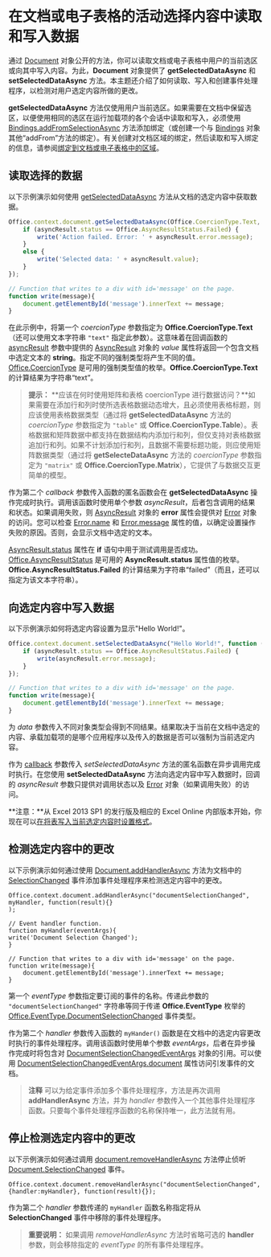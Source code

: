 
# <a name="read-and-write-data-to-the-active-selection-in-a-document-or-spreadsheet"></a>在文档或电子表格的活动选择内容中读取和写入数据

通过 [Document](http://dev.office.com/reference/add-ins/shared/document) 对象公开的方法，你可以读取文档或电子表格中用户的当前选区或向其中写入内容。为此，**Document** 对象提供了 **getSelectedDataAsync** 和 **setSelectedDataAsync** 方法。本主题还介绍了如何读取、写入和创建事件处理程序，以检测对用户选定内容所做的更改。

**getSelectedDataAsync** 方法仅使用用户当前选区。如果需要在文档中保留选区，以便使用相同的选区在运行加载项的各个会话中读取和写入，必须使用 [Bindings.addFromSelectionAsync](http://msdn.microsoft.com/en-us/library/edc99214-e63e-43f2-9392-97ead42fc155.aspx) 方法添加绑定（或创建一个与 [Bindings](http://msdn.microsoft.com/en-us/library/09979e31-3bfb-45be-adda-0f7cc2db1fe1.aspx) 对象其他“addFrom”方法的绑定）。有关创建对文档区域的绑定，然后读取和写入绑定的信息，请参阅[绑定到文档或电子表格中的区域](../develop/bind-to-regions-in-a-document-or-spreadsheet.md)。


## <a name="read-selected-data"></a>读取选择的数据


以下示例演示如何使用 [getSelectedDataAsync](http://dev.office.com/reference/add-ins/shared/document.getselecteddataasync) 方法从文档的选定内容中获取数据。


```js
Office.context.document.getSelectedDataAsync(Office.CoercionType.Text, function (asyncResult) {
    if (asyncResult.status == Office.AsyncResultStatus.Failed) {
        write('Action failed. Error: ' + asyncResult.error.message);
    }
    else {
        write('Selected data: ' + asyncResult.value);
    }
});

// Function that writes to a div with id='message' on the page.
function write(message){
    document.getElementById('message').innerText += message; 
}
```

在此示例中，将第一个  _coercionType_ 参数指定为 **Office.CoercionType.Text**（还可以使用文本字符串 `"text"` 指定此参数）。这意味着在回调函数的 [asyncResult](http://dev.office.com/reference/add-ins/shared/asyncresult.status) 参数中提供的 [AsyncResult](http://dev.office.com/reference/add-ins/shared/asyncresult) 对象的 _value_ 属性将返回一个包含文档中选定文本的 **string**。指定不同的强制类型将产生不同的值。[Office.CoercionType](http://dev.office.com/reference/add-ins/shared/coerciontype-enumeration) 是可用的强制类型值的枚举。**Office.CoercionType.Text** 的计算结果为字符串“text”。


 >**提示：** **应该在何时使用矩阵和表格 coercionType 进行数据访问？**如果需要在添加行和列时使所选表格数据动态增大，且必须使用表格标题，则应该使用表格数据类型（通过将 **getSelectedDataAsync** 方法的 _coercionType_ 参数指定为 `"table"` 或 **Office.CoercionType.Table**）。表格数据和矩阵数据中都支持在数据结构内添加行和列，但仅支持对表格数据追加行和列。如果不计划添加行和列，且数据不需要标题功能，则应使用矩阵数据类型（通过将 **getSelecteDataAsync** 方法的 _coercionType_ 参数指定为 `"matrix"` 或 **Office.CoercionType.Matrix**），它提供了与数据交互更简单的模型。

作为第二个  _callback_ 参数传入函数的匿名函数会在 **getSelectedDataAsync** 操作完成时执行。调用该函数时使用单个参数 _asyncResult_，后者包含调用的结果和状态。如果调用失败，则  [AsyncResult](http://dev.office.com/reference/add-ins/shared/asyncresult.context) 对象的 **error** 属性会提供对 [Error](http://dev.office.com/reference/add-ins/shared/error) 对象的访问。您可以检查 [Error.name](http://dev.office.com/reference/add-ins/shared/error.name) 和 [Error.message](http://dev.office.com/reference/add-ins/shared/error.message) 属性的值，以确定设置操作失败的原因。否则，会显示文档中选定的文本。

[AsyncResult.status](http://dev.office.com/reference/add-ins/shared/asyncresult.error) 属性在 **if** 语句中用于测试调用是否成功。[Office.AsyncResultStatus](http://dev.office.com/reference/add-ins/shared/asyncresultstatus-enumeration) 是可用的 **AsyncResult.status** 属性值的枚举。**Office.AsyncResultStatus.Failed** 的计算结果为字符串“failed”（而且，还可以指定为该文本字符串）。


## <a name="write-data-to-the-selection"></a>向选定内容中写入数据


以下示例演示如何将选定内容设置为显示"Hello World!"。


```js
Office.context.document.setSelectedDataAsync("Hello World!", function (asyncResult) {
    if (asyncResult.status == Office.AsyncResultStatus.Failed) {
        write(asyncResult.error.message);
    }
});

// Function that writes to a div with id='message' on the page.
function write(message){
    document.getElementById('message').innerText += message; 
}
```

为  _data_ 参数传入不同对象类型会得到不同结果。结果取决于当前在文档中选定的内容、承载加载项的是哪个应用程序以及传入的数据是否可以强制为当前选定内容。

作为  [callback](http://dev.office.com/reference/add-ins/shared/document.setselecteddataasync) 参数传入 _setSelectedDataAsync_ 方法的匿名函数在异步调用完成时执行。在您使用 **setSelectedDataAsync** 方法向选定内容中写入数据时，回调的 _asyncResult_ 参数只提供对调用状态以及 [Error](http://dev.office.com/reference/add-ins/shared/error) 对象（如果调用失败）的访问。

 **注意：**从 Excel 2013 SP1 的发行版及相应的 Excel Online 内部版本开始，你现在可以[在将表写入当前选定内容时设置格式](../excel/format-tables-in-add-ins-for-excel.md)。


## <a name="detect-changes-in-the-selection"></a>检测选定内容中的更改


以下示例演示如何通过使用 [Document.addHandlerAsync](http://dev.office.com/reference/add-ins/shared/document.addhandlerasync) 方法为文档中的 [SelectionChanged](http://dev.office.com/reference/add-ins/shared/document.selectionchanged.event) 事件添加事件处理程序来检测选定内容中的更改。


```
Office.context.document.addHandlerAsync("documentSelectionChanged", myHandler, function(result){} 
);

// Event handler function.
function myHandler(eventArgs){
write('Document Selection Changed');
}

// Function that writes to a div with id='message' on the page.
function write(message){
    document.getElementById('message').innerText += message; 
}
```

第一个  _eventType_ 参数指定要订阅的事件的名称。传递此参数的 `"documentSelectionChanged"` 字符串等同于传递 **Office.EventType** 枚举的 [Office.EventType.DocumentSelectionChanged](http://dev.office.com/reference/add-ins/shared/eventtype-enumeration) 事件类型。

作为第二个 _handler_ 参数传入函数的 `myHander()` 函数是在文档中的选定内容更改时执行的事件处理程序。调用该函数时使用单个参数 _eventArgs_，后者在异步操作完成时将包含对 [DocumentSelectionChangedEventArgs](http://dev.office.com/reference/add-ins/shared/document.selectionchangedeventargs) 对象的引用。可以使用 [DocumentSelectionChangedEventArgs.document](http://dev.office.com/reference/add-ins/shared/document.selectionchangedeventargs.document) 属性访问引发事件的文档。


 >**注释**  可以为给定事件添加多个事件处理程序，方法是再次调用  **addHandlerAsync** 方法，并为 _handler_ 参数传入一个其他事件处理程序函数。只要每个事件处理程序函数的名称保持唯一，此方法就有用。


## <a name="stop-detecting-changes-in-the-selection"></a>停止检测选定内容中的更改


以下示例演示如何通过调用 [document.removeHandlerAsync](http://dev.office.com/reference/add-ins/shared/document.selectionchanged.event) 方法停止侦听 [Document.SelectionChanged](http://dev.office.com/reference/add-ins/shared/document.removehandlerasync) 事件。


```
Office.context.document.removeHandlerAsync("documentSelectionChanged", {handler:myHandler}, function(result){});
```

作为第二个  _handler_ 参数传递的 `myHandler` 函数名称指定将从 **SelectionChanged** 事件中移除的事件处理程序。


 >**重要说明：**  如果调用  _removeHandlerAsync_ 方法时省略可选的 **handler** 参数，则会移除指定的 _eventType_ 的所有事件处理程序。

